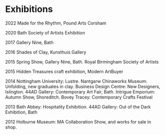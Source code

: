 # Exhibitions 

2022
Made for the Rhythm, Pound Arts Corsham

2020
Bath Society of Artists Exhibition

2017
Gallery Nine, Bath

2016
Shades of Clay, Kunsthuis Gallery

2015
Spring Show, Gallery Nine, Bath. Royal Birmingham Society of Artists

2015
Hidden Treasures craft exhibition, Modern ArtBuyer

2014
Nottingham University: Lustre.  Nantgarw Chinaworks Museum: Unfolding, new graduates in clay.  Business Design Centre: New Designers, Islington.  44AD Gallery: Contemporary Art Fair, Bath.  Intrigue Emporium: Autumn Show, Shoreditch.  Bovey Tracey: Contemporary Crafts Festival

2013
Bath Abbey: Hospitality Exhibition.  44AD Gallery: Out of the Dark Exhibition, Bath

2012
Holburne Museum: MA Collaboration Show, and works for sale in shop.